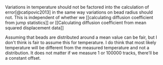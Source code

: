Variations in temperature should not be factored into the calculation of error[@catipovic2013] in the same way variations on bead radius should not. This is independent of whether we  [[calculating diffusion coefficient from jump statistics]] or [[Calculating diffusion coefficient from mean squared displacement data]]

Assuming that beads are distributed around a mean value can be fair, but I don't think is fair to assume this for temperature. I do think that most likely temperature will be different from the measured temperature and not a distribution. It does not matter if we measure 1 or 100000 tracks, there'll be a constant offset. 